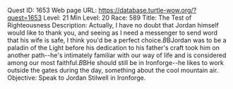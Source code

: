 Quest ID: 1653
Web page URL: https://database.turtle-wow.org/?quest=1653
Level: 21
Min Level: 20
Race: 589
Title: The Test of Righteousness
Description: Actually, I have no doubt that Jordan himself would like to thank you, and seeing as I need a messenger to send word that his wife is safe, I think you'd be a perfect choice.$B$BJordan was to be a paladin of the Light before his dedication to his father's craft took him on another path--he's intimately familiar with our way of life and is considered among our most faithful.$B$BHe should still be in Ironforge--he likes to work outside the gates during the day, something about the cool mountain air.
Objective: Speak to Jordan Stilwell in Ironforge.
